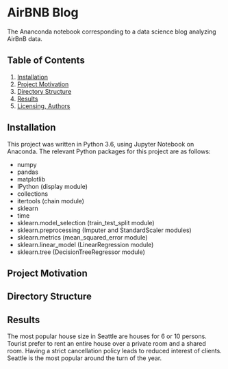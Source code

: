 # AirBNB Blog
The Ananconda notebook corresponding to a data science blog analyzing AirBnB data.

## Table of Contents

1. [Installation](#installation)
2. [Project Motivation](#motivation)
3. [Directory Structure](#directoryStructure)
4. [Results](#results)
5. [Licensing, Authors](#licensing)

## Installation <a name="installation"></a>

This project was written in Python 3.6, using Jupyter Notebook on Anaconda. The relevant Python packages for this project are as follows:

- numpy
- pandas
- matplotlib
- IPython (display module)
- collections
- itertools (chain module)
- sklearn
- time
- sklearn.model_selection (train_test_split module)
- sklearn.preprocessing (Imputer and StandardScaler modules)
- sklearn.metrics (mean_squared_error module)
- sklearn.linear_model (LinearRegression module)
- sklearn.tree (DecisionTreeRegressor module)

## Project Motivation <a name="motivation"></a>

## Directory Structure <a name="directoryStructure"></a>

## Results <a name="results"></a>
The most popular house size in Seattle are houses for 6 or 10 persons. Tourist prefer to rent an entire house over a private room and a shared room. Having a strict cancellation policy leads to reduced interest of clients. Seattle is the most popular around the turn of the year.
